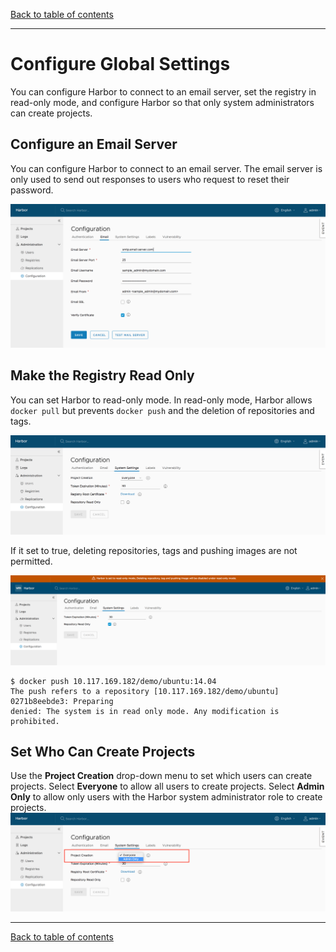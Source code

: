 [Back to table of contents](../index.md)

----------

# Configure Global Settings

You can configure Harbor to connect to an email server, set the registry in read-only mode, and configure Harbor so that only system administrators can create projects.

## Configure an Email Server

You can configure Harbor to connect to an email server. The email server is only used to send out responses to users who request to reset their password.  

![browse project](../../img//new_config_email.png)

## Make the Registry Read Only

You can set Harbor to read-only mode. In read-only mode, Harbor allows `docker pull` but prevents `docker push` and the deletion of repositories and tags.

![Read-only mode](../../img//read_only.png)

If it set to true, deleting repositories, tags and pushing images are not permitted.

![browse project](../../img//read_only_enable.png)


```
$ docker push 10.117.169.182/demo/ubuntu:14.04  
The push refers to a repository [10.117.169.182/demo/ubuntu]
0271b8eebde3: Preparing 
denied: The system is in read only mode. Any modification is prohibited.  
```

## Set Who Can Create Projects

Use the **Project Creation** drop-down menu to set which users can create projects. Select **Everyone** to allow all users to create projects. Select **Admin Only** to allow only users with the Harbor system administrator role to create projects.  
![browse project](../../img/new_proj_create.png)

----------

[Back to table of contents](../index.md)